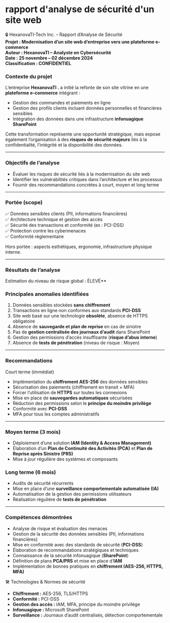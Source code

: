 # rapport d'analyse de sécurité d'un site web
 🔒 HexanovaTI-Tech Inc. – Rapport d’Analyse de Sécurité  
**Projet : Modernisation d’un site web d’entreprise vers une plateforme e-commerce**  
**Auteur : HexanovaTI – Analyste en Cybersécurité**  
**Date : 25 novembre – 02 décembre 2024**  
**Classification : CONFIDENTIEL**  

 ### Contexte du projet
L’entreprise **HexanovaTI .** a initié la refonte de son site vitrine en une **plateforme e-commerce** intégrant :  
- Gestion des commandes et paiements en ligne  
- Gestion des profils clients incluant données personnelles et financières sensibles  
- Intégration des données dans une infrastructure **infonuagique SharePoint**  

Cette transformation représente une opportunité stratégique, mais expose également l’organisation à des **risques de sécurité majeurs** liés à la confidentialité, l’intégrité et la disponibilité des données.

---

### Objectifs de l’analyse
- Évaluer les risques de sécurité liés à la modernisation du site web  
- Identifier les vulnérabilités critiques dans l’architecture et les processus  
- Fournir des recommandations concrètes à court, moyen et long terme  

---

### Portée (scope)
✅ Données sensibles clients (PII, informations financières)  
✅ Architecture technique et gestion des accès  
✅ Sécurité des transactions et conformité (ex : PCI-DSS)  
✅ Protection contre les cybermenaces  
✅ Conformité réglementaire  

Hors portée : aspects esthétiques, ergonomie, infrastructure physique interne.  

---

 ### Résultats de l’analyse
Estimation du niveau de risque global : ÉLEVÉ**  

### Principales anomalies identifiées
1. Données sensibles stockées **sans chiffrement**  
2. Transactions en ligne non conformes aux standards **PCI-DSS**  
3. Site web basé sur une technologie **obsolète**, absence de HTTPS obligatoire  
4. Absence de **sauvegarde et plan de reprise** en cas de sinistre  
5. Pas de **gestion centralisée des journaux d’audit** dans SharePoint  
6. Gestion des permissions d’accès insuffisante (**risque d’abus interne**)  
7. Absence de **tests de pénétration** (niveau de risque : Moyen)  

---

 ### Recommandations

Court terme (immédiat)
- Implémentation du **chiffrement AES-256** des données sensibles  
- Sécurisation des paiements (chiffrement en transit + MFA)  
- Forcer l’utilisation de **HTTPS** sur toutes les connexions  
- Mise en place de **sauvegardes automatiques** sécurisées  
- Réduction des permissions selon le **principe du moindre privilège**  
- Conformité avec **PCI-DSS**  
- MFA pour tous les comptes administratifs  
---

### Moyen terme (3 mois)
- Déploiement d’une solution **IAM (Identity & Access Management)**  
- Élaboration d’un **Plan de Continuité des Activités (PCA)** et **Plan de Reprise après Sinistre (PRS)**  
- Mise à jour régulière des systèmes et composants  

### Long terme (6 mois)
- Audits de sécurité récurrents  
- Mise en place d’une **surveillance comportementale automatisée (IA)**  
- Automatisation de la gestion des permissions utilisateurs  
- Réalisation régulière de **tests de pénétration**
  
---

### Compétences démontrées
- Analyse de risque et évaluation des menaces  
- Gestion de la sécurité des données sensibles (PII, informations financières)  
- Mise en conformité avec des standards de sécurité (**PCI-DSS**)  
- Élaboration de recommandations stratégiques et techniques  
- Connaissance de la sécurité infonuagique (**SharePoint**)  
- Définition de plans **PCA/PRS** et mise en place d’**IAM**  
- Implémentation de bonnes pratiques en **chiffrement (AES-256, HTTPS, MFA)**  


 🛠️ Technologies & Normes de sécurité
- **Chiffrement :** AES-256, TLS/HTTPS  
- **Conformité :** PCI-DSS  
- **Gestion des accès :** IAM, MFA, principe du moindre privilège  
- **Infonuagique :** Microsoft SharePoint  
- **Surveillance :** Journaux d’audit centralisés, détection comportementale  

